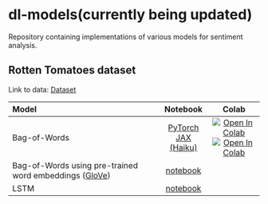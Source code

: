 # dl-models(currently being updated)

Repository containing implementations of various models for sentiment analysis.

## Rotten Tomatoes dataset

Link to data: [Dataset](https://www.kaggle.com/c/sentiment-analysis-on-movie-reviews)

| Model | Notebook | Colab | 
|:------| :------:| :----:| 
| Bag-of-Words | [PyTorch](https://nbviewer.jupyter.org/github/pbmstrk/Sentiment-Analysis/blob/master/models/bog/Bag_of_Words.ipynb) <br>   [JAX (Haiku)](https://github.com/pbmstrk/Sentiment-Analysis/blob/master/models/bog/Bag_of_Words_JAX.ipynb) |  [![Open In Colab](https://colab.research.google.com/assets/colab-badge.svg)](https://colab.research.google.com/github/pbmstrk/Sentiment-Analysis/blob/master/models/bog/Bag_of_Words.ipynb) <br>  [![Open In Colab](https://colab.research.google.com/assets/colab-badge.svg)](https://colab.research.google.com/github/pbmstrk/Sentiment-Analysis/blob/master/models/bog/Bag_of_Words_JAX.ipynb)|
| Bag-of-Words using pre-trained word embeddings ([GloVe](https://nlp.stanford.edu/projects/glove/)) | [notebook](https://nbviewer.jupyter.org/github/pbmstrk/Sentiment-Analysis/blob/master/models/bog_pretrained/Bag_of_Words_Pretrained.ipynb) | 
| LSTM | [notebook](https://nbviewer.jupyter.org/github/pbmstrk/Sentiment-Analysis/blob/master/models/lstm/LSTM.ipynb) | 
